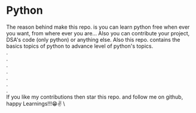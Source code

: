 # Python
The reason behind make this repo. is you can learn python free when ever you want, from where ever you are...
Also you can contribute your project, DSA's code (only python) or anything else.
Also this repo. contains the basics topics of python to advance level of python's topics. \
. \
. \
. \
. \
. \
. \
. \
If you like my contributions then star this repo. and follow me on github, happy Learnings!!!😁✌️ \
